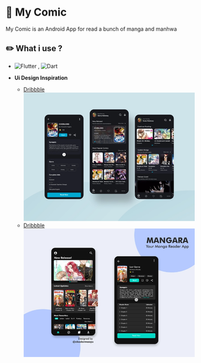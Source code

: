 # 📖 My Comic

My Comic is an Android App for read a bunch of manga and manhwa

## ✏️ What i use ?

* ![Flutter](https://img.shields.io/badge/Flutter-02569B?style=for-the-badge&logo=flutter&logoColor=white) , ![Dart](https://img.shields.io/badge/Dart-0175C2?style=for-the-badge&logo=dart&logoColor=white)

* **Ui Design Inspiration**

    - [Dribbble](https://dribbble.com/shots/10845602-Comic-Apps-UI-Design)
![UI 1](screenshot/ui1.webp?raw=true "UI Inspiration 1")
    - [Dribbble](https://dribbble.com/shots/11722190-Manga-Reader-App-MANGARA)
![UI 2](screenshot/ui2.webp?raw=true "UI Inspiration 2")

